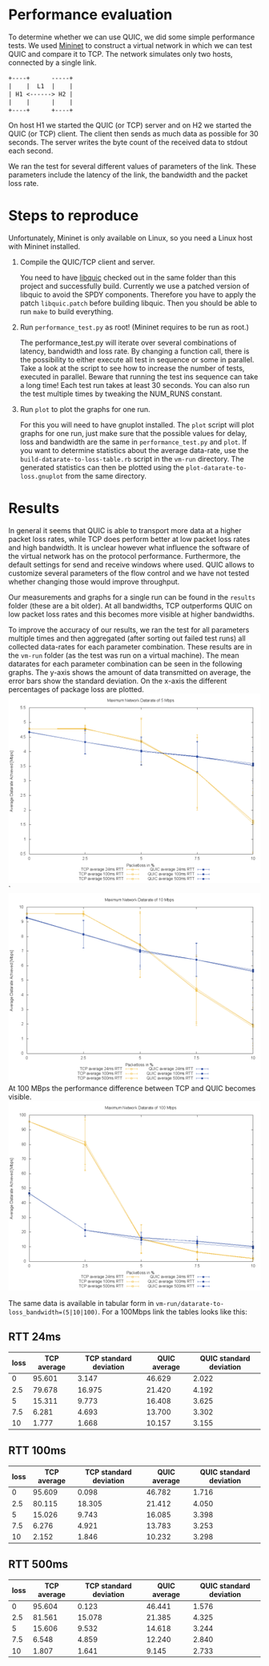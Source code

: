 # Performance evaluation
To determine whether we can use QUIC, we did some simple performance tests.
We used [Mininet](http://mininet.org/) to construct a virtual network in which we can test QUIC and compare it to TCP.
The network simulates only two hosts, connected by a single link.

```
+----+      -----+
|    |  L1  |    |
| H1 <------> H2 |
|    |      |    |
+----+      +----+
```

On host H1 we started the QUIC (or TCP) server and on H2 we started the QUIC (or TCP) client.
The client then sends as much data as possible for 30 seconds.
The server writes the byte count of the received data to stdout each second.

We ran the test for several different values of parameters of the link.
These parameters include the latency of the link, the bandwidth and the packet loss rate.

# Steps to reproduce
Unfortunately, Mininet is only available on Linux, so you need a Linux host with Mininet installed.

1. Compile the QUIC/TCP client and server.

    You need to have [libquic](https://github.com/devsisters/libquic) checked out in the same folder than this project and successfully build.
    Currently we use a patched version of libquic to avoid the SPDY components.
    Therefore you have to apply the patch `libquic.patch` before building libquic.
    Then you should be able to run `make` to build everything.

2. Run `performance_test.py` as root! (Mininet requires to be run as root.)

    The performance_test.py will iterate over several combinations of latency, bandwidth and loss rate.
    By changing a function call, there is the possibility to either execute all test in sequence or some in parallel.
    Take a look at the script to see how to increase the number of tests, executed in parallel.
    Beware that running the test ins sequence can take a long time! Each test run takes at least 30 seconds.
    You can also run the test multiple times by tweaking the NUM_RUNS constant.

3. Run `plot` to plot the graphs for one run.

    For this you will need to have gnuplot installed.
    The `plot` script will plot graphs for one run, just make sure that the possible values for delay, loss and bandwidth are the same in `performance_test.py` and `plot`.
    If you want to determine statistics about the average data-rate, use the `build-datarate-to-loss-table.rb` script in the `vm-run` directory.
    The generated statistics can then be plotted using the `plot-datarate-to-loss.gnuplot` from the same directory.

# Results
In general it seems that QUIC is able to transport more data at a higher packet loss rates, while TCP does perform better at low packet loss rates and high bandwidth.
It is unclear however what influence the software of the virtual network has on the protocol performance.
Furthermore, the default settings for send and receive windows where used. QUIC allows to customize several parameters of the flow control and we have not tested whether changing those would improve throughput.

Our measurements and graphs for a single run can be found in the `results` folder (these are a bit older).
At all bandwidths, TCP outperforms QUIC on low packet loss rates and this becomes more visible at higher bandwidths.

To improve the accuracy of our results, we ran the test for all parameters multiple times and then aggregated (after sorting out failed test runs) all collected data-rates for each parameter combination.
These results are in the `vm-run` folder (as the test was run on a virtual machine).
The mean datarates for each parameter combination can be seen in the following graphs.
The y-axis shows the amount of data transmitted on average, the error bars show the standard deviation.
On the x-axis the different percentages of package loss are plotted.
![Graph: 5 Mbps](vm-run/datarate-to-loss_5Mbps.png)`
![Graph: 10 Mbps](vm-run/datarate-to-loss_10Mbps.png)
At 100 MBps the performance difference between TCP and QUIC becomes visible.
![Graph: 100 Mbps](vm-run/datarate-to-loss_100Mbps.png)

The same data is available in tabular form in `vm-run/datarate-to-loss_bandwidth=(5|10|100)`.
For a 100Mbps link the tables looks like this:

## RTT 24ms
loss | TCP average | TCP standard deviation | QUIC average | QUIC standard deviation
---- | ---- | ---- | ---- | ----
0 | 95.601 | 3.147 | 46.629 | 2.022
2.5 | 79.678 | 16.975 | 21.420 | 4.192
5 | 15.311 | 9.773 | 16.408 | 3.625
7.5 | 6.281 | 4.693 | 13.700 | 3.302
10 | 1.777 | 1.668 | 10.157 | 3.155


## RTT 100ms
loss | TCP average | TCP standard deviation | QUIC average | QUIC standard deviation
---- | ---- | ---- | ---- | ----
0 | 95.609 | 0.098 | 46.782 | 1.716
2.5 | 80.115 | 18.305 | 21.412 | 4.050
5 | 15.026 | 9.743 | 16.085 | 3.398
7.5 | 6.276 | 4.921 | 13.783 | 3.253
10 | 2.152 | 1.846 | 10.232 | 3.298


## RTT 500ms
loss | TCP average | TCP standard deviation | QUIC average | QUIC standard deviation
---- | ---- | ---- | ---- | ----
0 | 95.604 | 0.123 | 46.441 | 1.576
2.5 | 81.561 | 15.078 | 21.385 | 4.325
5 | 15.606 | 9.532 | 14.618 | 3.244
7.5 | 6.548 | 4.859 | 12.240 | 2.840
10 | 1.807 | 1.641 | 9.145 | 2.733

